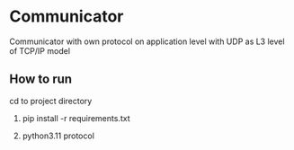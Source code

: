 # Communicator
Communicator with own protocol on application level with UDP as L3 level of TCP/IP model


## How to run

cd to project directory

1. pip install -r requirements.txt

2. python3.11 protocol